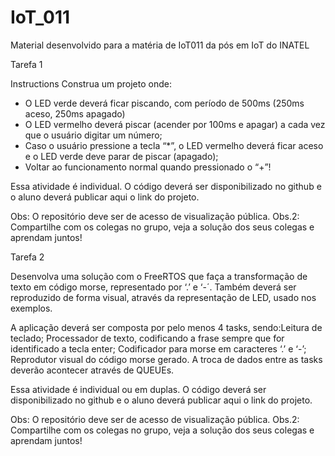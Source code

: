 # IoT_011
Material desenvolvido para a matéria de IoT011 da pós em IoT do INATEL

Tarefa 1

Instructions
Construa um projeto onde:
- O LED verde deverá ficar piscando, com período de 500ms (250ms aceso, 250ms apagado)
- O LED vermelho deverá piscar (acender por 100ms e apagar) a cada vez que o usuário digitar um número;
- Caso o usuário pressione a tecla “*”, o LED vermelho deverá ficar aceso e o LED verde deve parar de piscar (apagado);
- Voltar ao funcionamento normal quando pressionado o “+”!

Essa atividade é individual.
O código deverá ser disponibilizado no github e o aluno deverá publicar aqui o link do projeto.

Obs: O repositório deve ser de acesso de visualização pública.
Obs.2: Compartilhe com os colegas no grupo, veja a solução dos seus colegas e aprendam juntos!

Tarefa 2

Desenvolva uma solução com o FreeRTOS que faça a transformação de texto em código morse, representado por ‘.’ e ‘-´.
Também deverá ser reproduzido de forma visual, através da representação de LED, usado nos exemplos.​

A aplicação deverá ser composta por pelo menos 4 tasks, sendo:​
Leitura de teclado;​
Processador de texto, codificando a frase sempre que for identificado a tecla enter;​
Codificador para morse em caracteres ‘.’ e ‘-’;​
Reprodutor visual do código morse gerado.​
A troca de dados entre as tasks deverão acontecer através de QUEUEs.​

Essa atividade é individual ou em duplas.
O código deverá ser disponibilizado no github e o aluno deverá publicar aqui o link do projeto.

Obs: O repositório deve ser de acesso de visualização pública.
Obs.2: Compartilhe com os colegas no grupo, veja a solução dos seus colegas e aprendam juntos!
